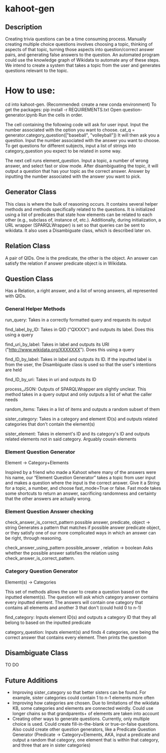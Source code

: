 # kahoot-gen
## Description
Creating trivia questions can be a time consuming process. Manually creating multiple choice questions involves choosing a topic, thinking of aspects of that topic, turning those aspects into question/correct answer pairs, and generating false answers to the question. An automated program could use the knowledge graph of Wikidata to automate any of these steps. We intend to create a system that takes a topic from the user and generates questions relevant to the topic.

# How to use:
cd into kahoot-gen.
(Recommended: create a new conda environment)
To get the packages:
pip install -r REQUIREMENTS.txt
Open question-generator.ipynb
Run the cells in order.

The cell containing the following code will ask for user input. Input the number associated with  the option you want to choose.
cat_q = generator.category_question(["baseball", "volleyball"])
It will then ask you a question. Input the number associated with the answer you want to choose.
To get questions for different subjects, input a list of strings into category_question you expect to be related in some way.

The next cell runs element_question. Input a topic, a number of wrong answer, and select fast or slow mode. After disambiguating the topic, it will output a question that has your topic as the correct answer. Answer by inputting the number associated with the answer you want to pick.

## Generator Class
This class is where the bulk of reasoning occurs. It contains several helper methods and methods specifically related to the questions.
It is initialized using a list of predicates that state how elements can be related to each other (e.g., subclass of, instance of, etc.). Additionally, during initialization, a URL wrapper (SPARQLWrapper) is set so that queries can be sent to wikidata. It also uses a Disambiguate class, which is described later on.

## Relation Class
A pair of QIDs. One is the predicate, the other is the object. An answer can satisfy the relation if answer predicate object is in Wikidata.

## Question Class
Has a Relation, a right answer, and a list of wrong answers, all represented with QIDs.

### General Helper Methods
run_query: Takes in a correctly formatted query and requests its output

find_label_by_ID: Takes in QID ("QXXXX") and outputs its label. Does this using a query

find_uri_by_label: Takes in label and outputs its URI ("http://www.wikidata.org/XXXXXXX"). Does this using a query

find_ID_by_label: Takes in label and outputs its ID. If the inputted label is from the user, the Disambiguate class is used so that the user's intentions are held

find_ID_by_uri: Takes in uri and outputs its ID

process_JSON: Outputs of SPARQLWrapper are slightly unclear. This method takes in a query output and only outputs a list of what the caller needs

random_items: Takes in a list of items and outputs a random subset of them




sister_category: Takes in a category and element ID(s) and outputs related categories that don't contain the element(s)

sister_element: Takes in element's ID and its category's ID and outputs related elements not in said category. Arguably cousin elements

### Element Question Generator
Element -> Category+Elements

 Inspired by a friend who made a Kahoot where many of the answers were his name, our “Element Question Generator” takes a topic from user input and makes a question where the input is the correct answer. Give it a String for a topic, a number, and choose fast_mode=True or false. Fast mode takes some shortcuts to return an answer, sacrificing randomness and certainty that the other answers are actually wrong.

### Element Question Answer checking
check_answer_is_correct_pattern
possible answer, predicate, object -> string
Generates a pattern that matches if possible answer predicate object, or they satisfy one of our more complicated ways in which an answer can be right, through reasoning.

check_answer_using_pattern
possible_answer , relation -> boolean
Asks whether the possible answer satisfies the relation using check_answer_is_correct_pattern.

### Category Question Generator
Element(s) -> Categories

This set of methods allows the user to create a question based on the inputted element(s). The question will ask which category answer contains every inputted element. The answers will contain one category that contains all elements and another 3 that don't (could hold 0 to n-1)

find_category: Inputs element ID(s) and outputs a category ID that they all belong to based on the inputted predicate

category_question: Inputs element(s) and finds 4 categories, one being the correct answer that contains every element. Then prints the question

## Disambiguate Class

TO DO

## Future Additions
- Improving sister_category so that better sisters can be found. For example, sister categories could contain 1 to n-1 elements more often
- Improving how categories are chosen. Due to limitations of the wikidata KB, some categories and elements are connected weirdly. Could use longer chains so that grandparents+ of elements are taken into account
- Creating other ways to generate questions. Currently, only multiple choice is used. Could create fill-in-the-blank or true-or-false questions. Also could create other question generators, like a Predicate Question Generator (Predicate -> Category+Elements, AKA, input a predicate and output a random that category, one element that is within that category, and three that are in sister categories)

